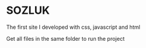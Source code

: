 # SOZLUK
The first site I developed with css, javascript and html

Get all files in the same folder to run the project
